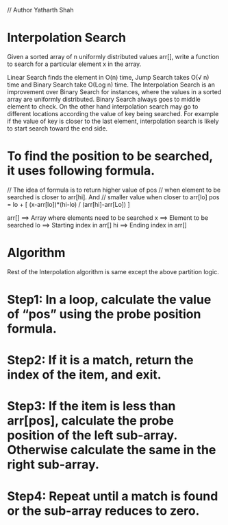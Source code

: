 // Author Yatharth Shah

# Interpolation Search

Given a sorted array of n uniformly distributed values arr[], write a function to search for a particular element x in the array.

Linear Search finds the element in O(n) time, Jump Search takes O(√ n) time and Binary Search take O(Log n) time.
The Interpolation Search is an improvement over Binary Search for instances, where the values in a sorted array are uniformly distributed. Binary Search always goes to middle element to check. On the other hand interpolation search may go to different locations according the value of key being searched. For example if the value of key is closer to the last element, interpolation search is likely to start search toward the end side.

# To find the position to be searched, it uses following formula.

// The idea of formula is to return higher value of pos
// when element to be searched is closer to arr[hi]. And
// smaller value when closer to arr[lo]
pos = lo + [ (x-arr[lo])*(hi-lo) / (arr[hi]-arr[Lo]) ]

arr[] ==> Array where elements need to be searched
x     ==> Element to be searched
lo    ==> Starting index in arr[]
hi    ==> Ending index in arr[]

# Algorithm
Rest of the Interpolation algorithm is same except the above partition logic.

# Step1: In a loop, calculate the value of “pos” using the probe position formula.
# Step2: If it is a match, return the index of the item, and exit.
# Step3: If the item is less than arr[pos], calculate the probe position of the left sub-array. Otherwise calculate the same in the right sub-array.
# Step4: Repeat until a match is found or the sub-array reduces to zero.
